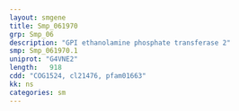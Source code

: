 ```yaml
---
layout: smgene
title: Smp_061970
grp: Smp_06
description: "GPI ethanolamine phosphate transferase 2"
smp: Smp_061970.1
uniprot: "G4VNE2"
length:   918
cdd: "COG1524, cl21476, pfam01663"
kk: ns
categories: sm
---
```

